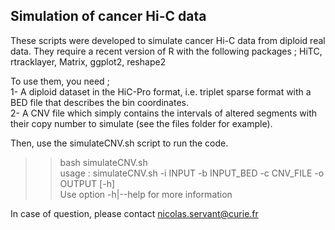 ## Simulation of cancer Hi-C data

These scripts were developed to simulate cancer Hi-C data from diploid real data.
They require a recent version of R with the following packages ; HiTC, rtracklayer, Matrix, ggplot2, reshape2


To use them, you need ;  
1- A diploid dataset in the HiC-Pro format, i.e. triplet sparse format with a BED file that describes the bin coordinates.  
2- A CNV file which simply contains the intervals of altered segments with their copy number to simulate (see the files folder for example).  

Then, use the simulateCNV.sh script to run the code.  

>> bash simulateCNV.sh  
usage : simulateCNV.sh -i INPUT -b INPUT_BED -c CNV_FILE -o OUTPUT [-h]  
Use option -h|--help for more information  

In case of question, please contact nicolas.servant@curie.fr
